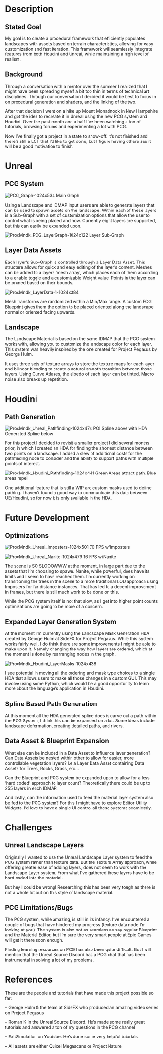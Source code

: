 # Description
## Stated Goal
My goal is to create a procedural framework that efficiently populates landscapes with assets based on terrain characteristics, allowing for easy customization and fast iteration. This framework will seamlessly integrate features from both Houdini and Unreal, while maintaining a high level of realism.

## Background
Through a conversation with a mentor over the summer I realized that I might have been spreading myself a bit too thin in terms of technical art disciplines. Through our conversation I decided it would be best to focus in on procedural generation and shaders, and the linking of the two.

After that decision I went on a hike up Mount Monadnock in New Hampshire and got the idea to recreate it in Unreal using the new PCG system and Houdini. Over the past month and a half I’ve been watching a ton of tutorials, browsing forums and experimenting a lot with PCG.

Now I’ve finally got a project in a state to show-off. It’s not finished and there’s still a LOT that I’d like to get done, but I figure having others see it will be a good motivation to finish.

# Unreal
## PCG System

![PCG_Graph-1024x534](https://github.com/user-attachments/assets/6aee714e-00d2-4fcd-aa72-7935dda5d4ca)
Main Graph

Using a Landscape and IDMAP input users are able to generate layers that can be used to spawn assets on the landscape. Within each of these layers is a Sub-Graph with a set of customization options that allow the user to control what is being placed and how. Currently eight layers are supported, but this can easily be expanded upon.

![ProcMndk_PCG_LayerGraph-1024x122](https://github.com/user-attachments/assets/7188f374-6bef-47c5-8585-bc6d9d306edd)
Layer Sub-Graph

## Layer Data Assets
Each layer’s Sub-Graph is controlled through a Layer Data Asset. This structure allows for quick and easy editing of the layer’s content. Meshes can be added to a layers ‘mesh array’, which places each of them according to a enable toggle and a customizable Weight value. Points in the layer can be pruned based on their bounds.

![ProcMndk_LayerData-1-1024x384](https://github.com/user-attachments/assets/116a7aa1-0f29-44d3-ab75-927c1f47990d)

Mesh transforms are randomized within a Min/Max range. A custom PCG Blueprint gives them the option to be placed oriented along the landscape normal or oriented facing upwards.

## Landscape
The Landscape Material is based on the same IDMAP that the PCG system works with, allowing you to customize the landscape color for each layer. This system was heavily inspired by the one created for Project Pegasus by George Hulm.

It uses three sets of texture arrays to store the texture maps for each layer and bilinear blending to create a natural smooth transition between those layers. Using Curve Atlases, the albedo of each layer can be tinted. Macro noise also breaks up repetition.

# Houdini
## Path Generation

![ProcMndk_Unreal_Pathfinding-1024x474](https://github.com/user-attachments/assets/a8bbbe08-2d5c-475a-b2f7-19f7bf5019a9)
POI Spline above with HDA Generated Spline below

For this project I decided to revisit a smaller project I did several months prior, in which I created an HDA for finding the shortest distance between two points on a landscape. I added a slew of additional costs for the pathfinding node to consider and the ability to support paths with multiple points of interest.

![ProcMndk_Houdini_Pathfinding-1024x441](https://github.com/user-attachments/assets/ce35cf13-db8a-40aa-8a64-56e83646b3ee)
Green Areas attract path, Blue areas repel

One additional feature that is still a WIP are custom masks used to define pathing. I haven’t found a good way to communicate this data between UE/Houdini, so for now it is only available in the HDA.

# Future Development
## Optimizations

![ProcMndk_Unreal_Imposters-1024x501](https://github.com/user-attachments/assets/321e7745-3dbd-4aed-99dd-ec70a021a1bf)
70 FPS w/Imposters

![ProcMndk_Unreal_Nanite-1024x479](https://github.com/user-attachments/assets/d3f2fad3-1655-4d2f-9ed6-3ac7806138db)
16 FPS w/Nanite

The scene is SO SLOOOWWW at the moment, in large part due to the assets that I’m choosing to spawn. Nanite, while powerful, does have its limits and I seem to have reached them. I’m currently working on transitioning the trees in the scene to a more traditional LOD approach using Imposters for far distance instances. That has led to a decent improvement in frames, but there is still much work to be done on this.

While the PCG system itself is not that slow, as I get into higher point counts optimizations are going to be more of a concern.

## Expanded Layer Generation System

At the moment I’m currently using the Landscape Mask Generation HDA created by George Hulm at SideFX for Project Pegasus. While this system works fairly well, I do think there are some improvements I might be able to make upon it. Namely changing the way how layers are ordered, which at the moment is done by rearranging nodes in the graph.

![ProcMndk_Houdini_LayerMasks-1024x438](https://github.com/user-attachments/assets/d285b029-4cb1-46b7-9b02-7a3a8032e98f)

I see potential in moving all the ordering and mask type choices to a single HDA that allows users to make all those changes in a custom GUI. This may involve using some Python, which would be a good opportunity to learn more about the language’s application in Houdini.

## Spline Based Path Generation
At this moment all the HDA generated spline does is carve out a path within the PCG System, I think this can be expanded on a lot. Some ideas include landscape deformation, creating detailed paths, and rivers.

## Data Asset & Blueprint Expansion
What else can be included in a Data Asset to influence layer generation? Can Data Assets be nested within other to allow for easier, more controllable vegetation layers? I.e a Layer Data Asset containing Data Assets for Trees, Rocks, Grass, etc…

Can the Blueprint and PCG system be expanded upon to allow for a less ‘hard coded’ approach to layer count? Theoretically there could be up to 255 layers in each IDMAP.

And lastly, can the information used to feed the material layer system also be fed to the PCG system? For this I might have to explore Editor Utility Widgets. I’d love to have a single UI control all these systems seamlessly.

# Challenges
## Unreal Landscape Layers
Originally I wanted to use the Unreal Landscape Layer system to feed the PCG system rather than texture data. But the Texture Array approach, while offering greater ease of adding layers, does not seem to work with the Landscape Layer system. From what I’ve gathered these layers have to be hard coded into the material.

But hey I could be wrong! Researching this has been very tough as there is not a whole lot out on this style of landscape material.

## PCG Limitations/Bugs
The PCG system, while amazing, is still in its infancy. I’ve encountered a couple of bugs that have hindered my progress (texture data node I’m looking at you). The system is also not as seamless as say regular Blueprint and the Material Editor, but I’m sure the very smart people at Epic Games will get it there soon enough.

Finding learning resources on PCG has also been quite difficult. But I will mention that the Unreal Source Discord has a PCG chat that has been instrumental in solving a lot of my problems.

# References
These are the people and tutorials that have made this project possible so far:

– George Hulm & the team at SideFX who produced an amazing video series on Project Pegasus

– Roman K in the Unreal Source Discord. He’s made some really great tutorials and answered a ton of my questions in the PCG channel

– ExitSimulation on Youtube. He’s done some very helpful tutorials

– All assets are either Quixel Megascans or Project Nature

